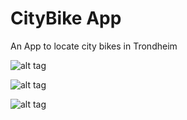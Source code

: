 # CityBike App
An App to locate city bikes in Trondheim


![alt tag](http://puu.sh/oMEC7/f6010f8c60.png)

![alt tag](http://puu.sh/oFfUJ/d497134544.png)

![alt tag](http://puu.sh/oFfWP/256e5cb6be.png)
